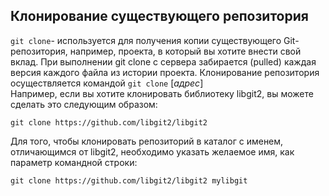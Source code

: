 ## **Клонирование существующего репозитория**

`git clone`- используется для получения копии существующего Git-репозитория, например, проекта, в который вы хотите внести свой вклад.  При выполнении git clone с сервера забирается (pulled) каждая версия каждого файла из истории проекта. 
Клонирование репозитория осуществляется командой `git clone` [*адрес*]  
Например, если вы
хотите клонировать библиотеку libgit2, вы можете сделать это следующим образом:
```
git clone https://github.com/libgit2/libgit2
```
 Для того, чтобы клонировать репозиторий в
каталог с именем, отличающимся от libgit2, необходимо указать желаемое имя, как
параметр командной строки:
```
git clone https://github.com/libgit2/libgit2 mylibgit
```

